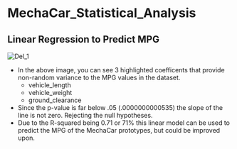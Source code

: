 # MechaCar_Statistical_Analysis
## Linear Regression to Predict MPG
![Del_1](https://user-images.githubusercontent.com/91210001/148662309-b93851c7-84b3-49a1-b7d1-e69f70773e9d.PNG)

* In the above image, you can see 3 highlighted coefficents that provide non-random variance to the MPG values in the dataset.
  * vehicle_length
  * vehicle_weight
  * ground_clearance
* Since the p-value is far below .05 (.0000000000535) the slope of the line is not zero.  Rejecting the null hypotheses.
* Due to the R-squared being 0.71 or 71% this linear model can be used to predict the MPG of the MechaCar prototypes, but could be improved upon.


